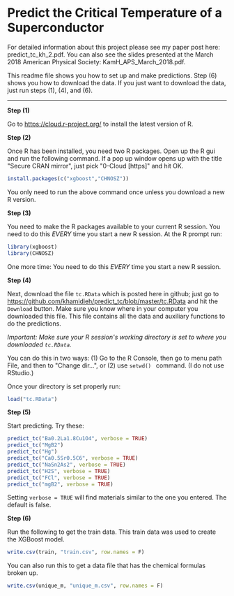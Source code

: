 # Predict the Critical Temperature of a Superconductor

For detailed information about this project please see my paper post here: predict_tc_kh_2.pdf.  You can also see the slides presented at the March 2018 American Physical Society: KamH_APS_March_2018.pdf.


This readme file shows you how to set up and make predictions.  Step (6) shows you how to download the data.  If you just want to  download the data, just run steps (1), (4), and (6).

------------------------------------------------------------------------------------------------------------------------------------

**Step (1)** 

Go to https://cloud.r-project.org/ to install the latest version of R.


**Step (2)** 

Once R has been installed, you need two R packages.  Open up the R gui and run the following command.  If a pop up window opens up with the title "Secure CRAN mirror", just pick "0-Cloud [https]" and hit OK.  
```r
install.packages(c("xgboost","CHNOSZ"))
```
You only need to run the above command once unless you download a new R version.


**Step (3)** 

You need to make the R packages available to your current R session.  You need to do this *EVERY* time you start a new R session.  At the R prompt run:
```r
library(xgboost)
library(CHNOSZ)
```
One more time: You need to do this *EVERY* time you start a new R session.


**Step (4)** 

Next, download the file `tc.RData` which is posted here in github; just go to https://github.com/khamidieh/predict_tc/blob/master/tc.RData and hit the `Download` button.  Make sure you know where in your computer you downloaded this file.  This file contains all the data and auxiliary functions to do the predictions.

*Important: Make sure your R session's working directory is set to where you downloaded `tc.RData`.*

You can do this in two ways: (1) Go to the R Console, then go to menu path File, and then to "Change dir...", or (2) use ```setwd() ``` command.  (I do not use RStudio.)

Once your directory is set properly run:
```r
load("tc.RData")
```

**Step (5)** 

Start predicting.  Try these:
```r
predict_tc("Ba0.2La1.8Cu1O4", verbose = TRUE)
predict_tc("MgB2")
predict_tc("Hg")
predict_tc("Ca0.5Sr0.5C6", verbose = TRUE)
predict_tc("NaSn2As2", verbose = TRUE)
predict_tc("H2S", verbose = TRUE)
predict_tc("FCl", verbose = TRUE)
predict_tc("mgB2", verbose = TRUE)
```
Setting ```verbose = TRUE``` will find materials similar to the one you entered.  The default is false.


**Step (6)**

Run the following to get the train data.  This train data was used to create the XGBoost model.
```r
write.csv(train, "train.csv", row.names = F)
```

You can also run this to get a data file that has the chemical formulas broken up.
```r
write.csv(unique_m, "unique_m.csv", row.names = F)
```

